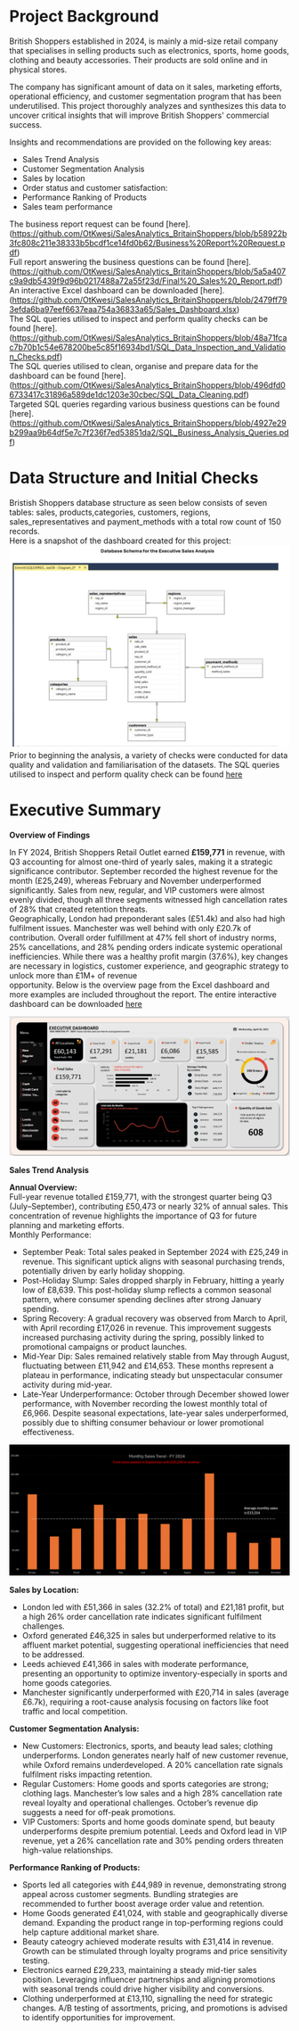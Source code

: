 # Project Background
British Shoppers established in 2024, is mainly a mid-size retail company that specialises in selling products such as electronics, sports, home goods, clothing and beauty accessories. Their products are sold online and in physical stores. 

The company has significant amount of data on it sales, marketing efforts, operational efficiency, and customer segmentation program that has been underutilised. This project thoroughly analyzes and synthesizes
this data to uncover critical insights that will improve British Shoppers' commercial success. 

Insights and recommendations are provided on the following key areas:
- Sales Trend Analysis    
- Customer Segmentation Analysis 
- Sales by location  
- Order status and customer satisfaction:  
- Performance Ranking of Products  
- Sales team performance 

The business report request can be found [here].(https://github.com/OtKwesi/SalesAnalytics_BritainShoppers/blob/b58922b3fc808c211e38333b5bcdf1ce14fd0b62/Business%20Report%20Request.pdf)  
Full report answering the business questions can be found [here].(https://github.com/OtKwesi/SalesAnalytics_BritainShoppers/blob/5a5a407c9a9db5439f9d96b0217488a72a55f23d/Final%20_Sales%20_Report.pdf)  
An interactive Excel dashboard can be downloaded [here].(https://github.com/OtKwesi/SalesAnalytics_BritainShoppers/blob/2479ff793efda6ba97eef6637eaa754a36833a65/Sales_Dashboard.xlsx)  
The SQL queries utilised to inspect and perform quality checks can be found [here].(https://github.com/OtKwesi/SalesAnalytics_BritainShoppers/blob/48a71fcac7b70b1c54e678200be5c85f16934bd1/SQL_Data_Inspection_and_Validation_Checks.pdf)  
The SQL queries utilised to clean, organise and prepare data for the dashboard can be found [here].(https://github.com/OtKwesi/SalesAnalytics_BritainShoppers/blob/496dfd06733417c31896a589de1dc1203e30cbec/SQL_Data_Cleaning.pdf)  
Targeted SQL queries regarding various business questions can be found [here].(https://github.com/OtKwesi/SalesAnalytics_BritainShoppers/blob/4927e29b299aa9b64df5e7c7f236f7ed53851da2/SQL_Business_Analysis_Queries.pdf)  


# Data Structure and Initial Checks
Bristish Shoppers database structure as seen below consists of seven tables: sales, products,categories, customers, regions, sales_representatives and payment_methods with a total row count of 150 records.  
Here is a snapshot of the dashboard created for this project:
![Schema Preview](https://github.com/OtKwesi/SalesAnalytics_BritainShoppers/blob/f8b152005d828b2678a70618c545baf617c0907f/SQL_Database_Schema_page%20(1).jpg)
Prior to beginning the analysis, a variety of checks were conducted for data quality and validation and familiarisation of the datasets. The SQL queries
utilised to inspect and perform quality check can be found [here](https://github.com/OtKwesi/SalesAnalytics_BritainShoppers/blob/748acc61a4378564ef3fe4583bc10460aa08c288/SQL_Data_Inspection_and_Validation_Checks.pdf)

# Executive Summary  
**Overview of Findings**    

In FY 2024, British Shoppers Retail Outlet earned **£159,771** in revenue, with Q3 accounting for almost one-third of yearly sales, making it a strategic  
significance contributor. September recorded the highest revenue for the month (£25,249), whereas February and November underperformed significantly. Sales from 
new, regular, and VIP customers were almost evenly divided, though all three segments witnessed high cancellation rates of 28% that created retention threats.  
Geographically, London had preponderant sales (£51.4k) and also had high fulfilment issues. Manchester was well behind with only £20.7k of contribution. Overall 
order fulfillment at 47% fell short of industry norms, 25% cancellations, and 28% pending orders indicate systemic operational inefficiencies. While there was a 
healthy profit margin (37.6%), key changes are necessary in logistics, customer experience, and geographic strategy to unlock more than £1M+ of revenue  
opportunity. 
Below is the overview page from the Excel dashboard and more examples are included throughout the report. The entire interactive dashboard can be downloaded [here](https://github.com/OtKwesi/SalesAnalytics_BritainShoppers/blob/2479ff793efda6ba97eef6637eaa754a36833a65/Sales_Dashboard.xlsx)  

![Dashboard Preview](https://github.com/OtKwesi/SalesAnalytics_BritainShoppers/blob/fd1352a12387adeba4f4b8e209a6eb813168307c/Dashboard.png)

**Sales Trend Analysis**  

**Annual Overview:**   
Full-year revenue totalled £159,771, with the strongest quarter being Q3 (July–September), contributing £50,473 or nearly 32% of annual sales. 
This concentration of revenue highlights the importance of Q3 for future planning and marketing efforts.  
Monthly Performance:  
- September Peak: Total sales peaked in September 2024 with £25,249 in revenue. This significant uptick aligns with seasonal purchasing trends, potentially driven by early holiday shopping.  
- Post-Holiday Slump: Sales dropped sharply in February, hitting a yearly low of £8,639. This post-holiday slump reflects a common seasonal pattern, where consumer spending declines after strong January spending.  
- Spring Recovery: A gradual recovery was observed from March to April, with April recording £17,026 in revenue. This improvement suggests increased purchasing activity during the spring, possibly linked to promotional campaigns or product launches.
- Mid-Year Dip: Sales remained relatively stable from May through August, fluctuating between £11,942 and £14,653. These months represent a plateau in performance, indicating steady but unspectacular consumer activity during mid-year.
- Late-Year Underperformance: October through December showed lower performance, with November recording the lowest monthly total of £6,966. Despite seasonal expectations, late-year sales underperformed, possibly due to shifting consumer behaviour or lower promotional effectiveness.

![Dashboard Preview](https://github.com/OtKwesi/SalesAnalytics_BritainShoppers/blob/24b8d070b273f0e3adcf014e22c0b530c6313ca9/Avg_Monthly_Sales.png)  

**Sales by Location:**  

- London led with £51,366 in sales (32.2% of total) and £21,181 profit, but a high 26% order cancellation rate indicates significant fulfilment challenges.
- Oxford generated £46,325 in sales but underperformed relative to its affluent market potential, suggesting operational inefficiencies that need to be addressed.
- Leeds achieved £41,366 in sales with moderate performance, presenting an opportunity to optimize inventory-especially in sports and home goods categories.
- Manchester significantly underperformed with £20,714 in sales (average £6.7k), requiring a root-cause analysis focusing on factors like foot traffic and local competition.  

**Customer Segmentation Analysis:**    

- New Customers: Electronics, sports, and beauty lead sales; clothing underperforms. London generates nearly half of new customer revenue, while Oxford remains underdeveloped. A 20% cancellation rate signals fulfilment risks impacting retention.
- Regular Customers: Home goods and sports categories are strong; clothing lags. Manchester’s low sales and a high 28% cancellation rate reveal loyalty and operational challenges. October’s revenue dip suggests a need for off-peak promotions.
- VIP Customers: Sports and home goods dominate spend, but beauty underperforms despite premium potential. Leeds and Oxford lead in VIP revenue, yet a 26% cancellation rate and 30% pending orders threaten high-value relationships.
  
**Performance Ranking of Products:**  

- Sports led all categories with £44,989 in revenue, demonstrating strong appeal across customer segments. Bundling strategies are recommended to further boost average order value and retention.  
- Home Goods generated £41,024, with stable and geographically diverse demand. Expanding the product range in top-performing regions could help capture additional market share.  
- Beauty cateogry achieved moderate results with £31,414 in revenue. Growth can be stimulated through loyalty programs and price sensitivity testing.  
- Electronics earned £29,233, maintaining a steady mid-tier sales position. Leveraging influencer partnerships and aligning promotions with seasonal trends could drive higher visibility and conversions.
- Clothing underperformed at £13,110, signalling the need for strategic changes. A/B testing of assortments, pricing, and promotions is advised to identify opportunities for improvement.
